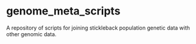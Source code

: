 # genome_meta_scripts

A repository of scripts for joining stickleback population genetic data with other genomic data.
